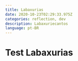 ```yaml
---
title: Labaxurias
date: 2020-10-23T02:29:33.975Z
categories: reflection, dev
description: Labaxuriecantos
language: pt-BR
---
```


# Test Labaxurias

